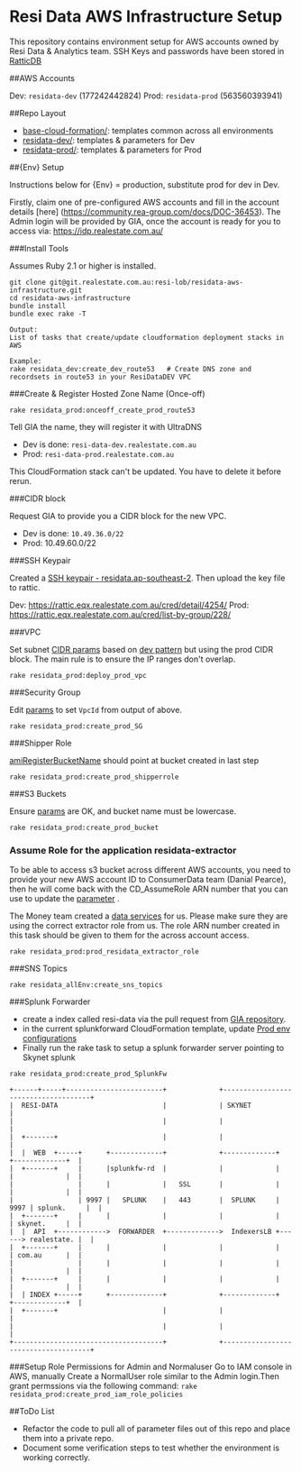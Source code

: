 # Resi Data AWS Infrastructure Setup

This repository contains environment setup for AWS accounts owned by Resi Data & Analytics team. SSH Keys and passwords have been stored in [RatticDB](https://rattic.eqx.realestate.com.au/cred/list-by-group/195/)

##AWS Accounts

Dev: `residata-dev` (177242442824)
Prod: `residata-prod` (563560393941)  

##Repo Layout

- [base-cloud-formation/](base-cloud-formation/):  templates common across all environments
- [residata-dev/](residata-dev/):  templates & parameters for Dev
- [residata-prod/](residata-prod/):  templates & parameters for Prod

##{Env} Setup

Instructions below for {Env} = production, substitute prod for dev in Dev.

Firstly, claim one of pre-configured AWS accounts and fill in the account details [here] (https://community.rea-group.com/docs/DOC-36453). The Admin login will be provided by GIA, once the account is ready for you to access via: https://idp.realestate.com.au/

###Install Tools

Assumes Ruby 2.1 or higher is installed.
```
git clone git@git.realestate.com.au:resi-lob/residata-aws-infrastructure.git
cd residata-aws-infrastructure
bundle install
bundle exec rake -T

Output:
List of tasks that create/update cloudformation deployment stacks in AWS

Example:
rake residata_dev:create_dev_route53   # Create DNS zone and recordsets in route53 in your ResiDataDEV VPC
```

###Create & Register Hosted Zone Name (Once-off)

`rake residata_prod:onceoff_create_prod_route53`

Tell GIA the name, they will register it with UltraDNS

- Dev is done: `resi-data-dev.realestate.com.au`
- Prod: `resi-data-prod.realestate.com.au`  

This CloudFormation stack can't be updated. You have to delete it before rerun.

###CIDR block

Request GIA to provide you a CIDR block for the new VPC. 

- Dev is done: `10.49.36.0/22` 
- Prod: 10.49.60.0/22

###SSH Keypair

Created a [SSH keypair - residata.ap-southeast-2](http://docs.aws.amazon.com/AWSEC2/latest/UserGuide/ec2-key-pairs.html#having-ec2-create-your-key-pair). Then upload the key file to rattic.

Dev: https://rattic.eqx.realestate.com.au/cred/detail/4254/
Prod: https://rattic.eqx.realestate.com.au/cred/list-by-group/228/

###VPC
 
Set subnet [CIDR params](residata-prod/parameters/vpc-params.json) based on [dev pattern](residata-dev/parameters/rddev-vpc-params.json) but using the prod CIDR block. The main rule is to ensure the IP ranges don't overlap.

`rake residata_prod:deploy_prod_vpc`

###Security Group

Edit [params](residata-prod/parameters/security-group-params.json) to set `VpcId` from output of above.

`rake residata_prod:create_prod_SG`

###Shipper Role

[amiRegisterBucketName](residata-prod/parameters/shipper-role-params.json) should point at bucket created in last step

`rake residata_prod:create_prod_shipperrole`


###S3 Buckets

Ensure [params](residata-prod/parameters/create-bucket-params.json) are OK, and bucket name must be lowercase. 

`rake residata_prod:create_prod_bucket`


### Assume Role for the application residata-extractor

To be able to access s3 bucket across different AWS accounts, you need to provide your new AWS account ID to ConsumerData team (Danial Pearce), then he will come back with the CD_AssumeRole ARN number that you can use to update the [parameter](/residata-prod/parameters/residata-extractor-params.json) .

The Money team created a [data services](https://git.realestate.com.au/the-money/residata-extractor/blob/master/cloudformation/residata-cdm-bucket.json) for us. Please make sure they are using the correct extractor role from us.
The role ARN number created in this task should be given to them for the across account access.


`rake residata_prod:prod_residata_extractor_role `

###SNS Topics

`rake residata_allEnv:create_sns_topics`

###Splunk Forwarder

- create a index called resi-data via the pull request from [GIA repository](https://git.realestate.com.au/infrastructure/splunk-deployment/blob/master/ansible/roles/indexer-master/files/idxcluster/resi/local/indexes.conf).
- in the current splunkforward CloudFormation template, update [Prod env configurations](https://git.realestate.com.au/resi-lob/residata-aws-infrastructure/blob/master/base-cloud-formation/splunkforwarder.json)
- Finally run the rake task to setup a splunk forwarder server pointing to Skynet splunk

`rake residata_prod:create_prod_SplunkFw`

    +------+-----+------------------------+             +-------------------------------------+
    |  RESI-DATA                          |             | SKYNET                              |
    |                                     |             |                                     |
    |  +-------+                          |             |                                     |
    |  |  WEB  +-----+      +-------------+             +-------------+      +-------------+  |
    |  +-------+     |      |splunkfw-rd  |             |             |      |             |  |
    |                |      |             |   SSL       |             |      |             |  |
    |                | 9997 |   SPLUNK    |   443       |  SPLUNK     | 9997 | splunk.     |  |
    |  +-------+     |      |             |             |             |      | skynet.     |  |
    |  |  API  +------------>  FORWARDER  +------------->  IndexersLB +------> realestate. |  |
    |  +-------+     |      |             |             |             |      | com.au      |  |
    |                |      |             |             |             |      |             |  |
    |  +-------+     |      |             |             |             |      |             |  |
    |  | INDEX +-----+      +-------------+             +-------------+      +-------------+  |
    |  +-------+                          |             |                                     |
    |                                     |             |                                     |
    +-------------------------------------+             +-------------------------------------+

###Setup Role Permissions for Admin and Normaluser
Go to IAM console in AWS, manually Create a NormalUser role similar to the Admin login.Then grant permssions via the following command:
`rake residata_prod:create_prod_iam_role_policies`



##ToDo List

- Refactor the code to pull all of parameter files out of this repo and place them into a private repo.
- Document some verification steps to test whether the environment is working correctly.




